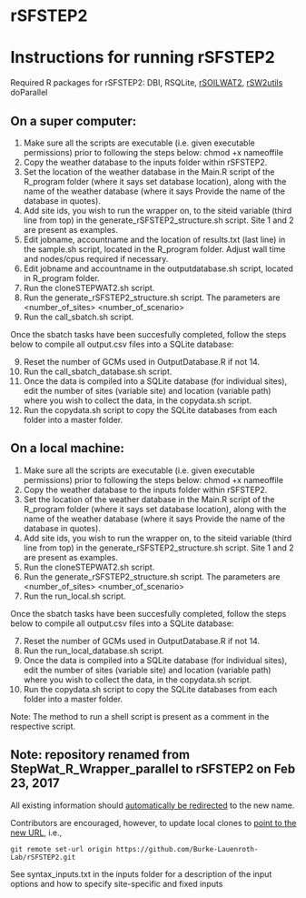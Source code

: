 # rSFSTEP2

# Instructions for running rSFSTEP2

Required R packages for rSFSTEP2: 
DBI, RSQLite, [rSOILWAT2](https://github.com/DrylandEcology/rSOILWAT2#installation), [rSW2utils](https://github.com/DrylandEcology/rSW2utils#installation) doParallel

On a super computer:
--
1. Make sure all the scripts are executable (i.e. given executable permissions) prior to following the steps below: chmod +x nameoffile
2. Copy the weather database to the inputs folder within rSFSTEP2.
3. Set the location of the weather database in the Main.R script of the R_program folder (where it says set database location), along with the name of the weather database (where it says Provide the name of the database in quotes).
4. Add site ids, you wish to run the wrapper on, to the siteid variable (third line from top) in the generate_rSFSTEP2_structure.sh script. Site 1 and 2 are present as examples.
5. Edit jobname, accountname and the location of results.txt (last line) in the sample.sh script, located in the R_program folder. Adjust wall time and nodes/cpus required if necessary.
6. Edit jobname and accountname in the outputdatabase.sh script, located in R_program folder.
7. Run the cloneSTEPWAT2.sh script.
8. Run the generate_rSFSTEP2_structure.sh script. The parameters are <Location of R_program> <number_of_sites> <number_of_scenario>
9. Run the call_sbatch.sh script.

Once the sbatch tasks have been succesfully completed, follow the steps below to compile all output.csv files into a SQLite database:

9. Reset the number of GCMs used in OutputDatabase.R if not 14.
10. Run the call_sbatch_database.sh script.
11. Once the data is compiled into a SQLite database (for individual sites), edit the number of sites (variable site) and location (variable path) where you wish to collect the data, in the copydata.sh script.
12. Run the copydata.sh script to copy the SQLite databases from each folder into a master folder.

On a local machine:
--
1. Make sure all the scripts are executable (i.e. given executable permissions) prior to following the steps below: chmod +x nameoffile
2. Copy the weather database to the inputs folder within rSFSTEP2.
3. Set the location of the weather database in the Main.R script of the R_program folder (where it says set database location), along with the name of the weather database (where it says Provide the name of the database in quotes).
4. Add site ids, you wish to run the wrapper on, to the siteid variable (third line from top) in the generate_rSFSTEP2_structure.sh script. Site 1 and 2 are present as examples.
5. Run the cloneSTEPWAT2.sh script.
6. Run the generate_rSFSTEP2_structure.sh script. The parameters are <Location of R_program> <number_of_sites> <number_of_scenario>
7. Run the run_local.sh script.

Once the sbatch tasks have been succesfully completed, follow the steps below to compile all output.csv files into a SQLite database:

7. Reset the number of GCMs used in OutputDatabase.R if not 14.
8. Run the run_local_database.sh script.
9. Once the data is compiled into a SQLite database (for individual sites), edit the number of sites (variable site) and location (variable path) where you wish to collect the data, in the copydata.sh script.
10. Run the copydata.sh script to copy the SQLite databases from each folder into a master folder.

Note: The method to run a shell script is present as a comment in the respective script. 

## Note: repository renamed from StepWat_R_Wrapper_parallel to rSFSTEP2 on Feb 23, 2017

All existing information should [automatically be redirected](https://help.github.com/articles/renaming-a-repository/) to the new name.

Contributors are encouraged, however, to update local clones to [point to the new URL](https://help.github.com/articles/changing-a-remote-s-url/), i.e., 
```
git remote set-url origin https://github.com/Burke-Lauenroth-Lab/rSFSTEP2.git
```


See syntax_inputs.txt in the inputs folder for a description of the input options and how to specify site-specific and fixed inputs
